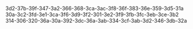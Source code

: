 3d2-37b-39f-347-3a2-366-368-3ca-3ac-3f8-36f-383-36e-359-3d5-31a
30a-3c2-3fd-3e1-3ca-3f6-3d9-3f2-301-3e2-3f9-3fb-3fc-3eb-3ce-3b2
314-306-320-36a-30a-392-3dc-36a-3ab-334-3cf-3ab-3d2-346-3db-32a
